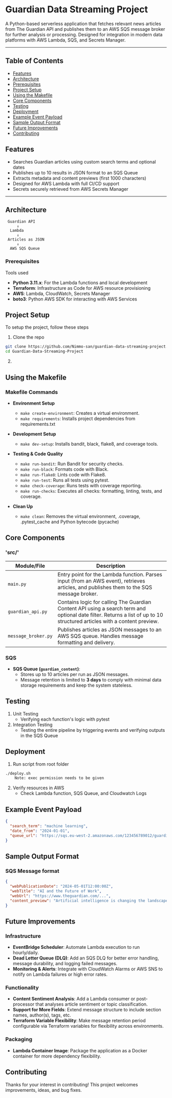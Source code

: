 # Guardian Data Streaming Project

A Python-based serverless application that fetches relevant news articles from The Guardian API and publishes them to an AWS SQS message broker for further analysis or processing. Designed for integration in modern data platforms with AWS Lambda, SQS, and Secrets Manager.

---

## Table of Contents
- [Features](#features)
- [Architecture](#architecture)
- [Prerequisites](#prerequisites)
- [Project Setup](#project-setup)
- [Using the Makefile](#using-the-makefile)
- [Core Components](#core-components)
- [Testing](#testing)
- [Deployment](#deployment)
- [Example Event Payload](#example-event-payload)
- [Sample Output Format](#sample-output-format)
- [Future Improvements](#future-improvements)
- [Contributing](#contributing)

## Features

- Searches Guardian articles using custom search terms and optional dates
- Publishes up to 10 results in JSON format to an SQS Queue
- Extracts metadata and content previews (first 1000 characters)
- Designed for AWS Lambda with full CI/CD support
- Secrets securely retrieved from AWS Secrets Manager

---

## Architecture

```text
 Guardian API
     ↓
  Lambda
     ↓
 Articles as JSON
     ↓
  AWS SQS Queue 
```

### Prerequisites 
Tools used
- **Python 3.11.x**: For the Lambda functions and local development
- **Terraform**: Infrastructure as Code for AWS resource provisioning
- **AWS**: Lambda, CloudWatch, Secrets Manager
- **boto3**: Python AWS SDK for interacting with AWS Services

## Project Setup
To setup the project, follow these steps
1. Clone the repo
```sh
git clone https://github.com/Nimmo-san/guardian-data-streaming-project.git
cd Guardian-Data-Streaming-Project
```
2. 

## Using the Makefile

### Makefile Commands

- **Environment Setup**
  - `make create-environment`: Creates a virtual environment.
  - `make requirements`: Installs project dependencies from requirements.txt

- **Development Setup**
  - `make dev-setup`: Installs bandit, black, flake8, and coverage tools.
  
- **Testing & Code Quality**
  - `make run-bandit`: Run Bandit for security checks.
  - `make run-black`: Formats code with Black.
  - `make run-flake8`: Lints code with Flake8.
  - `make run-test`: Runs all tests using pytest.
  - `make check-coverage`: Runs tests with coverage reporting.
  - `make run-checks`: Executes all checks: formatting, linting, tests, and coverage.

- **Clean Up**
  - `make clean`: Removes the virtual environment, .coverage, .pytest_cache and Python bytecode (pycache)

## Core Components

### 'src/'
| Module/File         | Description |
|----------------------|-------------|
| `main.py`           | Entry point for the Lambda function. Parses input (from an AWS event), retrieves articles, and publishes them to the SQS message broker. |
| `guardian_api.py`   | Contains logic for calling The Guardian Content API using a search term and optional date filter. Returns a list of up to 10 structured articles with a content preview. |
| `message_broker.py` | Publishes articles as JSON messages to an AWS SQS queue. Handles message formatting and delivery. |

### SQS
- **SQS Queue (`guardian_content`)**:
  - Stores up to 10 articles per run as JSON messages.
  - Message retention is limited to **3 days** to comply with minimal data storage requirements and keep the system stateless.

## Testing 
1. Unit Testing
    - Verifying each function's logic with pytest
2. Integration Testing
    - Testing the entire pipeline by triggering events and verifying outputs in the SQS Queue


## Deployment

1. Run script from root folder
```sh
./deploy.sh
    Note: exec permission needs to be given
```
2. Verify resources in AWS
    - Check Lambda function, SQS Queue, and Cloudwatch Logs


## Example Event Payload
```json
{
  "search_term": "machine learning",
  "date_from": "2024-01-01",
  "queue_url": "https://sqs.eu-west-2.amazonaws.com/123456789012/guardian_content"
}
```

## Sample Output Format 
### SQS Message format
```json
{
  "webPublicationDate": "2024-05-01T12:00:00Z",
  "webTitle": "AI and the Future of Work",
  "webUrl": "https://www.theguardian.com/...",
  "content_preview": "Artificial intelligence is changing the landscape of employment..."
}
```

## Future Improvements

### Infrastructure

- **EventBridge Scheduler**: Automate Lambda execution to run hourly/daily.
- **Dead Letter Queue (DLQ)**: Add an SQS DLQ for better error handling, message durability, and logging failed messages.
- **Monitoring & Alerts**: Integrate with CloudWatch Alarms or AWS SNS to notify on Lambda failures or high error rates.

### Functionality 

- **Content Sentiment Analysis**: Add a Lambda consumer or post-processor that analyses article sentiment or topic classification.
- **Support for More Fields**: Extend message structure to include section names, author(s), tags, etc.
- **Terraform Variable Flexibility**: Make message retention period configurable via Terraform variables for flexibility across environments.


### Packaging

- **Lambda Container Image**: Package the application as a Docker container for more dependency flexibility.

## Contributing

Thanks for your interest in contributing! This project welcomes improvements, ideas, and bug fixes.
